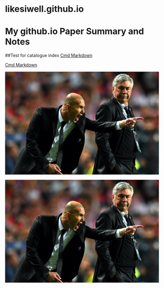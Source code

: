 ﻿# likesiwell.github.io
# My github.io Paper Summary and Notes

##Test for catalogue index
[Cmd Markdown][1]

[Cmd Markdown](https://likesiwell.github.io/cmd)

![Coach][2]

![Coaches](https://github.com/likesiwell/likesiwell.github.io/blob/master/figs/coach.png)

  [1]: https://likesiwell.github.io/cmd
  [2]: https://github.com/likesiwell/likesiwell.github.io/blob/master/figs/coach.png
  